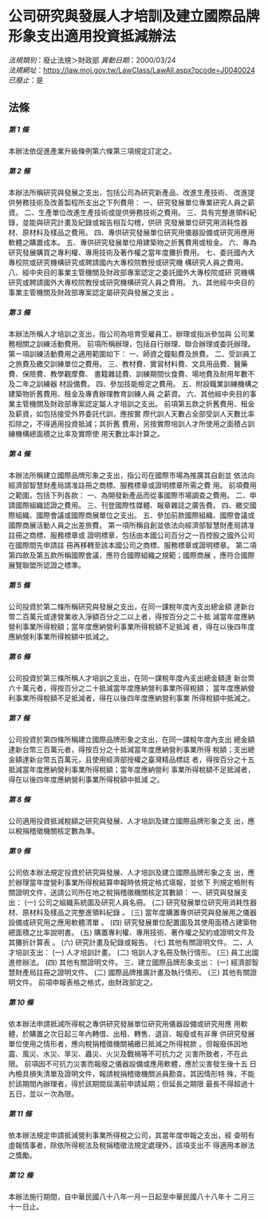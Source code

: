 # 公司研究與發展人才培訓及建立國際品牌形象支出適用投資抵減辦法

*法規類別*：廢止法規＞財政部
*異動日期*：2000/03/24  
*法規網址*：https://law.moj.gov.tw/LawClass/LawAll.aspx?pcode=J0040024
*已廢止*：是


## 法條
##### 第 1 條
本辦法依促進產業升級條例第六條第三項規定訂定之。

##### 第 2 條
本辦法所稱研究與發展之支出，包括公司為研究新產品、改進生產技術、
改進提供勞務技術及改善製程所支出之下列費用：
一、研究發展單位專業研究人員之薪資。
二、生產單位改進生產技術或提供勞務技術之費用。
三、具有完整進領料紀錄，並能與研究計畫及紀錄或報告相互勾稽，供研
    究發展單位研究用消耗性器材、原材料及樣品之費用。
四、專供研究發展單位研究用儀器設備或研究用應用軟體之購置成本。
五、專供研究發展單位用建築物之折舊費用或租金。
六、專為研究發展購買之專利權、專用技術及著作權之當年度攤折費用。
七、委託國內大專校院或研究機構研究或聘請國內大專校院教授或研究機
    構研究人員之費用。
八、經中央目的事業主管機關及財政部專案認定之委託國外大專校院或研
    究機構研究或聘請國外大專校院教授或研究機構研究人員之費用。
九、其他經中央目的事業主管機關及財政部專案認定屬研究與發展之支出
    。


##### 第 3 條
本辦法所稱人才培訓之支出，指公司為培育受雇員工，辦理或指派參加與
公司業務相關之訓練活動費用。
前項所稱辦理，包括自行辦理、聯合辦理或委託辦理。
第一項訓練活動費用之適用範圍如下：
一、師資之鐘點費及旅費。
二、受訓員工之旅費及繳交訓練單位之費用。
三、教材費、實習材料費、文具用品費、醫藥費、保險費、教學觀摩費、
    書籍雜誌費、訓練期間伙食費、場地費及耐用年數不及二年之訓練器
    材設備費。
四、參加技能檢定之費用。
五、附設職業訓練機構之建築物折舊費用、租金及專責辦理教育訓練人員
    之薪資。
六、其他經中央目的事業主管機關及財政部專案認定屬人才培訓之支出。
前項第五款之折舊費用、租金及薪資，如包括接受外界委託代訓，應按實
際代訓人天數占全部受訓人天數比率扣除之，不得適用投資抵減；其折舊
費用，另按實際培訓人才所使用之面積占訓練機構總面積之比率及實際使
用天數比率計算之。


##### 第 4 條
本辦法所稱建立國際品牌形象之支出，指公司在國際市場為推廣其自創並
依法向經濟部智慧財產局請准註冊之商標、服務標章或證明標章所需之費
用。
前項費用之範圍，包括下列各款：
一、為開發新產品而從事國際市場調查之費用。
二、申請國際組織認證之費用。
三、刊登國際性媒體、報章雜誌之廣告費。
四、繳交國際組織、國際會議或國際商展單位之支出。
五、參加前款國際組織、國際會議或國際商展活動人員之出差旅費。
第一項所稱自創並依法向經濟部智慧財產局請准註冊之商標、服務標章或
證明標章，包括由本國公司百分之一百控股之國外公司在國際間先申請註
冊再移轉至該本國公司之商標、服務標章或證明標章。
第二項第四款及第五款所稱國際會議，應符合國際組織之規範；國際商展
，應符合國際展覽聯盟所認證之標準。


##### 第 5 條
公司投資於第二條所稱研究與發展之支出，在同一課稅年度內支出總金額
達新台幣二百萬元或達營業收入淨額百分之二以上者，得按百分之二十抵
減當年度應納營利事業所得稅額；當年度應納營利事業所得稅額不足抵減
者，得在以後四年度應納營利事業所得稅額中抵減之。

##### 第 6 條
公司投資於第三條所稱人才培訓之支出，在同一課稅年度內支出總金額達
新台幣六十萬元者，得按百分之二十抵減當年度應納營利事業所得稅額；
當年度應納營利事業所得稅額不足抵減者，得在以後四年度應納營利事業
所得稅額中抵減之。

##### 第 7 條
公司投資於第四條所稱建立國際品牌形象之支出，在同一課稅年度內支出
總金額達新台幣三百萬元者，得按百分之十抵減當年度應納營利事業所得
稅額；支出總金額達新台幣五百萬元，且使用經濟部授權之臺灣精品標誌
者，得按百分之十五抵減當年度應納營利事業所得稅額；當年度應納營利
事業所得稅額不足抵減者，得在以後四年度應納營利事業所得稅額中抵減
之。

##### 第 8 條
公司適用投資抵減稅額之研究與發展、人才培訓及建立國際品牌形象之支
出，應以稅捐稽徵機關核定數為準。

##### 第 9 條
公司依本辦法規定投資於研究與發展、人才培訓及建立國際品牌形象之支
出，應於辦理當年度營利事業所得稅結算申報時依規定格式填報，並依下
列規定檢附有關證明文件，送請公司所在地之稅捐稽徵機關核定其數額：
一、研究與發展支出：
 (一) 公司之組織系統圖及研究人員名冊。
 (二) 研究發展單位研究用消耗性器材、原材料及樣品之完整進領料紀錄
      。
 (三) 當年度購置專供研究與發展用之儀器設備或研究用之應用軟體清單
      。
 (四) 研究發展單位配置圖及其使用面積占建築物總面積之比率說明書。
 (五) 購置專利權、專用技術、著作權之契約或證明文件及其攤折計算表
      。
 (六) 研究計畫及紀錄或報告。
 (七) 其他有關證明文件。
二、人才培訓支出：
 (一) 人才培訓計畫。
 (二) 培訓人才名冊及執行情形。
 (三) 員工出國進修辦法。
 (四) 其他有關證明文件。
三、建立國際品牌形象支出：
 (一) 經濟部智慧財產局註冊之證明文件。
 (二) 國際品牌推廣計畫及執行情形。
 (三) 其他有關證明文件。
前項申報表格之格式，由財政部定之。


##### 第 10 條
依本辦法申請抵減所得稅之專供研究發展單位研究用儀器設備或研究用應
用軟體，於購置之次日起三年內轉借、出租、轉售、退貨、報廢或有非專
供研究發展單位使用之情形者，應向稅捐稽徵機關補繳已抵減之所得稅款
。但報廢係因地震、風災、水災、旱災、蟲災、火災及戰禍等不可抗力之
災害所致者，不在此限。
前項因不可抗力災害而報廢之儀器設備或應用軟體，應於災害發生後十五
日內檢具損失清單及證明文件，報請稅捐稽徵機關派員勘查。其因情形特
殊，不能於該期間內辦理者，得於該期間屆滿前申請延期；但延長之期限
最長不得超過十五日，並以一次為限。

##### 第 11 條
依本辦法規定申請抵減營利事業所得稅之公司，其當年度申報之支出，經
查明有虛報情事者，除依所得稅法及稅捐稽徵法規定處理外，該項支出不
得適用本辦法之獎勵。

##### 第 12 條
本辦法施行期間，自中華民國八十八年一月一日起至中華民國八十八年十
二月三十一日止。


